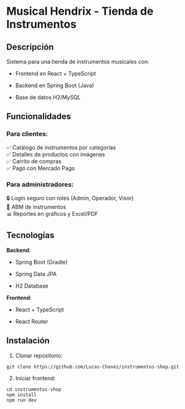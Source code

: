 # Musical Hendrix - Tienda de Instrumentos

## Descripción

Sistema para una tienda de instrumentos musicales con:

-   Frontend en React + TypeScript
    
-   Backend en Spring Boot (Java)
    
-   Base de datos H2/MySQL
    

## Funcionalidades

### Para clientes:

✅ Catálogo de instrumentos por categorías  
✅ Detalles de productos con imágenes  
✅ Carrito de compras  
✅ Pago con Mercado Pago

### Para administradores:

🔒 Login seguro con roles (Admin, Operador, Visor)  
📝 ABM de instrumentos  
📊 Reportes en gráficos y Excel/PDF

## Tecnologías

**Backend**:

-   Spring Boot (Gradle)
    
-   Spring Data JPA
    
-   H2 Database
    

**Frontend**:

-   React + TypeScript
    
-   React Router
    

## Instalación

1.  Clonar repositorio:
```
git clone https://github.com/Lucas-Chavez/instrumentos-shop.git
```

2.  Iniciar frontend:
```
cd instrumentos-shop
npm install
npm run dev
```